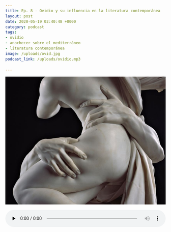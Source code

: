```yaml
---
title: Ep. 8 - Ovidio y su influencia en la literatura contemporánea
layout: post
date: 2020-05-19 02:40:48 +0000
category: podcast
tags:
- ovidio
- anochecer sobre el mediterráneo
- literatura contemporánea
image: /uploads/ovid.jpg
podcast_link: /uploads/ovidio.mp3

---
```

![Ovidio](/uploads/ovid.jpg "Ovidio")

<audio id="audio_1" controls="" preload="none" style="width:100%;padding:0;"><source src="/uploads/ovidio.mp3" type="audio/mpeg"></audio>
